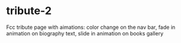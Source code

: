 # tribute-2

Fcc tribute page with aimations:
 color change on the nav bar,
 fade in animation on biography text, 
 slide in animation on books gallery  
